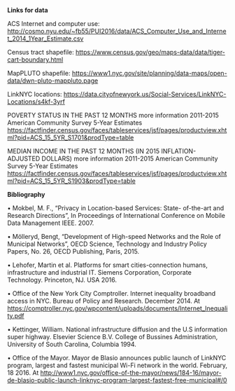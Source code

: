 **Links for data**

ACS Internet and computer use: http://cosmo.nyu.edu/~fb55/PUI2016/data/ACS_Computer_Use_and_Internet_2014_1Year_Estimate.csv

Census tract shapefile: https://www.census.gov/geo/maps-data/data/tiger-cart-boundary.html

MapPLUTO shapefile: https://www1.nyc.gov/site/planning/data-maps/open-data/dwn-pluto-mappluto.page

LinkNYC locations: https://data.cityofnewyork.us/Social-Services/LinkNYC-Locations/s4kf-3yrf

POVERTY STATUS IN THE PAST 12 MONTHS  more information 2011-2015 American Community Survey 5-Year Estimates https://factfinder.census.gov/faces/tableservices/jsf/pages/productview.xhtml?pid=ACS_15_5YR_S1701&prodType=table

MEDIAN INCOME IN THE PAST 12 MONTHS (IN 2015 INFLATION-ADJUSTED DOLLARS)  more information
2011-2015 American Community Survey 5-Year Estimates
https://factfinder.census.gov/faces/tableservices/jsf/pages/productview.xhtml?pid=ACS_15_5YR_S1903&prodType=table



**Bibliography**

•	Mokbel, M. F., “Privacy in Location-based Services: State- of-the-art and Research Directions”, In Proceedings of International Conference on Mobile Data Management IEEE. 2007. 

•	Mölleryd, Bengt, “Development of High-speed Networks and the Role of Municipal Networks”, OECD Science, Technology and Industry Policy Papers, No. 26, OECD Publishing, Paris, 2015.

•	Lehofer, Martin et al. Platforms for smart cities-connection humans, infrastructure and industrial IT. Siemens Corporation, Corporate Technology. Princeton, NJ. USA 2016.

•	Office of the New York City Comptroller. Internet inequality broadband access in NYC. Bureau of Policy and Research. December 2014. At https://comptroller.nyc.gov/wpcontent/uploads/documents/Internet_Inequality.pdf

•	Kettinger, William. National infrastructure diffusion and the U.S information super highway. Elsevier Science B.V. College of Bussines Administration, University of South Carolina, Columbia 1994.

•	Office of the Mayor. Mayor de Blasio announces public launch of LinkNYC program, largest and fastest municipal Wi-Fi network in the world. February, 18 2016. At http://www1.nyc.gov/office-of-the-mayor/news/184-16/mayor-de-blasio-public-launch-linknyc-program-largest-fastest-free-municipal#/0
